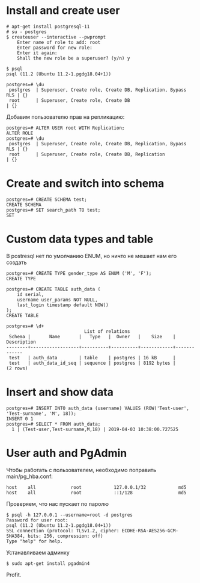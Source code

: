 # Install and create user

    # apt-get install postgresql-11
    # su - postgres
    $ createuser --interactive --pwprompt
        Enter name of role to add: root
        Enter password for new role:
        Enter it again:
        Shall the new role be a superuser? (y/n) y

    $ psql
    psql (11.2 (Ubuntu 11.2-1.pgdg18.04+1))

    postgres=# \du
     postgres  | Superuser, Create role, Create DB, Replication, Bypass RLS | {}
     root      | Superuser, Create role, Create DB                          | {}

Добавим пользователю прав на репликацию:

    postgres=# ALTER USER root WITH Replication;
    ALTER ROLE
    postgres=# \du
     postgres  | Superuser, Create role, Create DB, Replication, Bypass RLS | {}
     root      | Superuser, Create role, Create DB, Replication             | {}

# Create and switch into schema

    postgres=# CREATE SCHEMA test;
    CREATE SCHEMA
    postgres=# SET search_path TO test;
    SET

# Custom data types and table
В postresql нет по умолчанию ENUM, но ничто не мешает нам его создать

    postgres=# CREATE TYPE gender_type AS ENUM ('M', 'F');
    CREATE TYPE

    postgres=# CREATE TABLE auth_data (
        id serial,
        username user_params NOT NULL,
        last_login timestamp default NOW()
    );
    CREATE TABLE

    postgres=# \d+
                                 List of relations
     Schema |       Name       |   Type   |  Owner   |    Size    | Description 
    --------+------------------+----------+----------+------------+-------------
     test   | auth_data        | table    | postgres | 16 kB      | 
     test   | auth_data_id_seq | sequence | postgres | 8192 bytes | 
    (2 rows)

# Insert and show data

    postgres=# INSERT INTO auth_data (username) VALUES (ROW('Test-user', 'Test-surname', 'M', 18));
    INSERT 0 1
    postgres=# SELECT * FROM auth_data;
      1 | (Test-user,Test-surname,M,18) | 2019-04-03 10:38:00.727525

# User auth and PgAdmin
Чтобы работать с пользователем, необходимо поправить main/pg_hba.conf:

    host    all             root            127.0.0.1/32            md5
    host    all             root            ::1/128                 md5

Проверяем, что нас пускает по паролю

    $ psql -h 127.0.0.1 --username=root -d postgres
    Password for user root:
    psql (11.2 (Ubuntu 11.2-1.pgdg18.04+1))
    SSL connection (protocol: TLSv1.2, cipher: ECDHE-RSA-AES256-GCM-SHA384, bits: 256, compression: off)
    Type "help" for help.

Устанавливаем админку

    $ sudo apt-get install pgadmin4

Profit.
